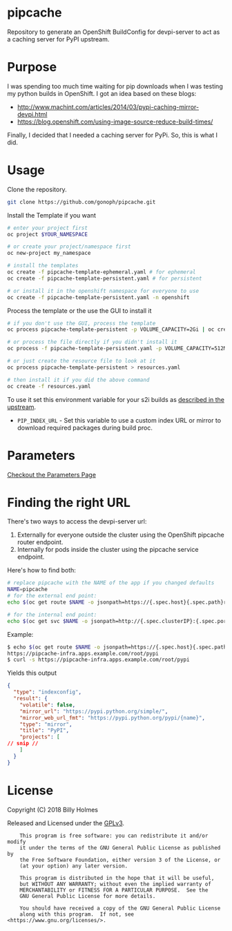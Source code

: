 # pipcache
Repository to generate an OpenShift BuildConfig for devpi-server to act as a
caching server for PyPI upstream.

# Purpose
I was spending too much time waiting for pip downloads when I was testing my
python builds in OpenShift. I got an idea based on these blogs:

* <http://www.machint.com/articles/2014/03/pypi-caching-mirror-devpi.html>
* <https://blog.openshift.com/using-image-source-reduce-build-times/>

Finally, I decided that I needed a caching server for PyPi. So, this is what I
did.

# Usage

Clone the repository.

```bash
git clone https://github.com/gonoph/pipcache.git
```

Install the Template if you want

```bash
# enter your project first
oc project $YOUR_NAMESPACE

# or create your project/namespace first
oc new-project my_namespace

# install the templates
oc create -f pipcache-template-ephemeral.yaml # for ephemeral
oc create -f pipcache-template-persistent.yaml # for persistent

# or install it in the openshift namespace for everyone to use
oc create -f pipcache-template-persistent.yaml -n openshift
```

Process the template or the use the GUI to install it

```bash
# if you don't use the GUI, process the template
oc process pipcache-template-persistent -p VOLUME_CAPACITY=2Gi | oc create -f -

# or process the file directly if you didn't install it
oc process -f pipcache-template-persistent.yaml -p VOLUME_CAPACITY=512Mi | oc create -f -

# or just create the resource file to look at it
oc process pipcache-template-persistent > resources.yaml

# then install it if you did the above command
oc create -f resources.yaml
```

To use it set this environment variable for your s2i builds as [described in the upstream][1].

* `PIP_INDEX_URL` - Set this variable to use a custom index URL or mirror to download required packages during build proc.

[1]: https://github.com/sclorg/s2i-python-container/tree/master/2.7

# Parameters

[Checkout the Parameters Page](Parameters.md)

# Finding the right URL

There's two ways to access the devpi-server url:

1. Externally for everyone outside the cluster using the OpenShift pipcache router endpoint.
2. Internally for pods inside the cluster using the pipcache service endpoint.

Here's how to find both:

```bash
# replace pipcache with the NAME of the app if you changed defaults
NAME=pipcache
# for the external end point:
echo $(oc get route $NAME -o jsonpath=https://{.spec.host}{.spec.path}root/pypi)

# for the internal end point:
echo $(oc get svc $NAME -o jsonpath=http://{.spec.clusterIP}:{.spec.ports[0].port}/root/pypi)
```

Example:

```bash
$ echo $(oc get route $NAME -o jsonpath=https://{.spec.host}{.spec.path}root/pypi)
https://pipcache-infra.apps.example.com/root/pypi
$ curl -s https://pipcache-infra.apps.example.com/root/pypi
```

Yields this output

```json
{
  "type": "indexconfig",
  "result": {
    "volatile": false,
    "mirror_url": "https://pypi.python.org/simple/",
    "mirror_web_url_fmt": "https://pypi.python.org/pypi/{name}",
    "type": "mirror",
    "title": "PyPI",
    "projects": [
// snip //
    ]
  }
}
```

# License
Copyright (C) 2018  Billy Holmes

Released and Licensed under the [GPLv3](https://www.gnu.org/licenses/gpl-3.0.en.html).

```
    This program is free software: you can redistribute it and/or modify
    it under the terms of the GNU General Public License as published by
    the Free Software Foundation, either version 3 of the License, or
    (at your option) any later version.

    This program is distributed in the hope that it will be useful,
    but WITHOUT ANY WARRANTY; without even the implied warranty of
    MERCHANTABILITY or FITNESS FOR A PARTICULAR PURPOSE.  See the
    GNU General Public License for more details.

    You should have received a copy of the GNU General Public License
    along with this program.  If not, see <https://www.gnu.org/licenses/>.
```

